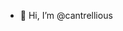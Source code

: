 - 👋 Hi, I’m @cantrellious

<!---
cantrellious/cantrellious is a ✨ special ✨ repository because its `README.md` (this file) appears on your GitHub profile.
You can click the Preview link to take a look at your changes.
--->
